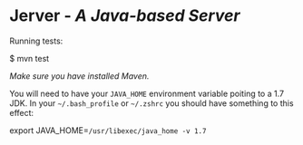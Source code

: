 Jerver - _A Java-based Server_
==============================

Running tests:

  $ mvn test

_Make sure you have installed Maven._

You will need to have your `JAVA_HOME` environment variable poiting to a
1.7 JDK. In your `~/.bash_profile` or `~/.zshrc` you should have
something to this effect:

  export JAVA_HOME=`/usr/libexec/java_home -v 1.7`

